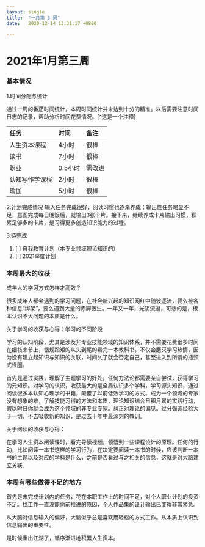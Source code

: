 ```yaml
---
layout: single
title:  "一月第 3 周"
date:   2020-12-14 13:31:17 +0800

---
```

# 2021年1月第三周


### 基本情况
1.时间分配与统计

通过一周的番茄时间统计，本周时间统计并未达到十分的精准。以后需要注意时间日志的记录，帮助分析时间花费情况。[^这是一个注释]

| 任务 | 时间 | 备注 |
|:--|:--|:--|
| 人生资本课程 | 4小时 | 很棒 |
| 读书 | 7小时 | 很棒 |
| 职业 | 0.5小时  | 需改进 |
| 认知写作学课程 |2小时  | 很棒 |
|瑜伽  |5小时  | 很棒 |

2.计划完成情况
输入任务完成很好，阅读习惯也逐渐养成；输出性任务略显不足，意图完成每日晚饭后，就输出3张卡片。接下来，继续养成卡片输出习惯，积累足够多的卡片，是习得更多创造知识能力的过程。

3.待完成
1. [ ] 自我教育计划（本专业领域理论知识的）
2. [ ] 2021季度计划

### 本周最大的收获

成年人的学习方式怎样才高效？

很多成年人都会遇到的学习问题，在社会新兴起的知识网红中随波逐流，要么被各种信息“绑架”，要么遇到大量的赤脚医生。一年又一年，光阴流逝，可悲的是，根本认识不大问题的本质是什么。

关于学习的收获与心得：学习的不同阶段

学习的认知阶段，尤其是涉及非专业技能领域的知识体系，并不需要花费很多时间在细枝末节上，循规蹈矩的从头到尾的看完一本教科书，不仅会磨灭学习热情，因为没有建立起知识与知识的关联，时间久了就会否定自己，甚至进入到所谓的瓶颈式怪圈。

首先是通过实践，理解了主题学习的好处。任何方法论都需要亲自尝试，获得学习的元知识。对学习的认识，收获最大的是全局认识多个学科，学习源头知识，通过阅读很多本认知心理学的书籍，颠覆了以前低效学习的方式。成为一个领域的专家没有想象的难，了解技能习得的方法和本质，理论知识结合日积月累的实践行动，假以时日你就会成为这个领域的非专业专家。纠正对理论的偏见。过分强调经验大于一切，不去吸收新的知识，是过去十年中最深刻的教训。

关于阅读的收获与心得：

在学习人生资本阅读课时，看完导读视频，领悟到一些课程设计的原理。任何的行动，比如阅读一本书这样的学习行为，在决定要阅读一本书的时候，应该判断一本书的主题以及对应的学科是什么，之前是否看过与之相关的信息，这就是对大脑建立关联。

### 本周有哪些做得不足的地方

首先是未完成计划内的任务，花在本职工作上的时间不足，对个人职业计划的投资不足。找工作一直没能向前推进的原因，个人作品集的设计输出已变得非常紧急。

从大脑对信息输入的偏好，大脑似乎总是喜欢用轻松的方式工作。从本质上认识到信息输出的重要性。

是时候重出江湖了，循序渐进地积累人生资本。